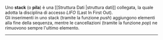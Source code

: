 Uno **stack** (o **pila**) è una [[Struttura Dati |struttura dati]] collegata, la quale adotta la disciplina di accesso _LIFO_ (Last In First Out).<br />
Gli inserimenti in uno stack (tramite la funzione _push_) aggiungono elementi alla fine della sequenza, mentre le cancellazioni (tramite la funzione _pop_) ne rimuovono sempre l'ultimo elemento.<br />

---------------------------------------------------------------